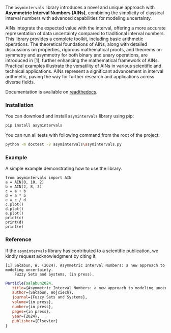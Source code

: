 The `asymintervals` library introduces a novel and unique approach with **Asymmetric Interval Numbers (AINs)**, combining the simplicity of classical interval numbers with advanced capabilities for modeling uncertainty.

AINs integrate the expected value with the interval, offering a more accurate representation of data uncertainty compared to traditional interval numbers. This library provides a complete toolkit, including basic arithmetic operations. The theoretical foundations of AINs, along with detailed discussions on properties, rigorous mathematical proofs, and theorems on symmetry and asymmetry for both binary and unary operations, are introduced in [1], further enhancing the mathematical framework of AINs. Practical examples illustrate the versatility of AINs in various scientific and technical applications. AINs represent a significant advancement in interval arithmetic, paving the way for further research and applications across diverse fields.

Documentation is avaliable on [readthedocs](https://asymintervals.readthedocs.io/en/latest/).


### Installation

You can download and install `asymintervals` library using pip:

```Bash
pip install asymintervals
```

You can run all tests with following command from the root of the project:

```Bash
python -m doctest -v asymintervals\asymintervals.py
```

### Example

A simple example demonstrating how to use the library.

```
from asymintervals import AIN
a = AIN(0, 10, 2)
b = AIN(2, 8, 3)
c = a + b
d = a * b
e = c / d
c.plot()
d.plot()
e.plot()
print(c)
print(d)
print(e)
```


### Reference

If the `asymintervals` library has contributed to a scientific publication, we kindly request acknowledgment by citing it.

```plaintext
[1] Sałabun, W. (2024). Asymmetric Interval Numbers: a new approach to modeling uncertainty.
    Fuzzy Sets and Systems, (in press).
```

```bibtex
@article{salabun2024,
   title={Asymmetric Interval Numbers: a new approach to modeling uncertainty},
   author={Sałabun, Wojciech},
   journal={Fuzzy Sets and Systems},
   volume={in press},
   number={in press},
   pages={in press},
   year={2024},
   publisher={Elsevier}
}
```


